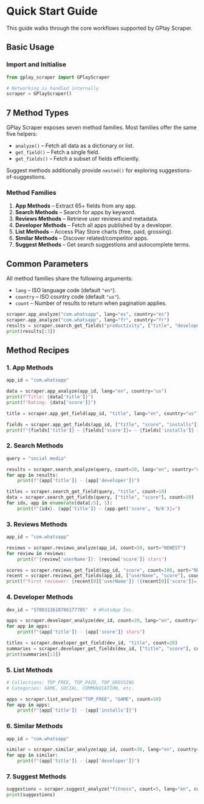 # Quick Start Guide

This guide walks through the core workflows supported by GPlay Scraper.

## Basic Usage

### Import and Initialise

```python
from gplay_scraper import GPlayScraper

# Networking is handled internally
scraper = GPlayScraper()
```

## 7 Method Types

GPlay Scraper exposes seven method families. Most families offer the same five helpers:

- `analyze()` – Fetch all data as a dictionary or list.
- `get_field()` – Fetch a single field.
- `get_fields()` – Fetch a subset of fields efficiently.

Suggest methods additionally provide `nested()` for exploring suggestions-of-suggestions.

### Method Families

1. **App Methods** – Extract 65+ fields from any app.
2. **Search Methods** – Search for apps by keyword.
3. **Reviews Methods** – Retrieve user reviews and metadata.
4. **Developer Methods** – Fetch all apps published by a developer.
5. **List Methods** – Access Play Store charts (free, paid, grossing).
6. **Similar Methods** – Discover related/competitor apps.
7. **Suggest Methods** – Get search suggestions and autocomplete terms.

## Common Parameters

All method families share the following arguments:

- `lang` – ISO language code (default `"en"`).
- `country` – ISO country code (default `"us"`).
- `count` – Number of results to return when pagination applies.

```python
scraper.app_analyze("com.whatsapp", lang="es", country="es")
scraper.app_analyze("com.whatsapp", lang="fr", country="fr")
results = scraper.search_get_fields("productivity", ["title", "developer"], count=25, lang="en", country="us")
print(results[:3])
```

## Method Recipes

### 1. App Methods

```python
app_id = "com.whatsapp"

data = scraper.app_analyze(app_id, lang="en", country="us")
print(f"Title: {data['title']}")
print(f"Rating: {data['score']}")

title = scraper.app_get_field(app_id, "title", lang="en", country="us")

fields = scraper.app_get_fields(app_id, ["title", "score", "installs"])
print(f"{fields['title']} — {fields['score']}★ — {fields['installs']} installs")
```

### 2. Search Methods

```python
query = "social media"

results = scraper.search_analyze(query, count=20, lang="en", country="us")
for app in results:
    print(f"{app['title']} - {app['developer']}")

titles = scraper.search_get_field(query, "title", count=10)
data = scraper.search_get_fields(query, ["title", "score"], count=10)
for idx, app in enumerate(data[:5], 1):
    print(f"{idx}. {app['title']} — {app.get('score', 'N/A')}★")
```

### 3. Reviews Methods

```python
app_id = "com.whatsapp"

reviews = scraper.reviews_analyze(app_id, count=50, sort="NEWEST")
for review in reviews:
    print(f"{review['userName']}: {review['score']} stars")

scores = scraper.reviews_get_field(app_id, "score", count=100, sort="NEWEST")
recent = scraper.reviews_get_fields(app_id, ["userName", "score"], count=50, sort="NEWEST")
print(f"First reviewer: {recent[0]['userName']} ({recent[0]['score']}★)")
```

### 4. Developer Methods

```python
dev_id = "5700313618786177705"  # WhatsApp Inc.

apps = scraper.developer_analyze(dev_id, count=20, lang="en", country="us")
for app in apps:
    print(f"{app['title']} - {app['score']} stars")

titles = scraper.developer_get_field(dev_id, "title", count=20)
summaries = scraper.developer_get_fields(dev_id, ["title", "score"], count=20)
print(summaries[:3])
```

### 5. List Methods

```python
# Collections: TOP_FREE, TOP_PAID, TOP_GROSSING
# Categories: GAME, SOCIAL, COMMUNICATION, etc.

apps = scraper.list_analyze("TOP_FREE", "GAME", count=50)
for app in apps:
    print(f"{app['title']} - {app['installs']}")
```

### 6. Similar Methods

```python
app_id = "com.whatsapp"

similar = scraper.similar_analyze(app_id, count=30, lang="en", country="us")
for app in similar:
    print(f"{app['title']} - {app['developer']}")
```

### 7. Suggest Methods

```python
suggestions = scraper.suggest_analyze("fitness", count=5, lang="en", country="us")
print(suggestions)
```
